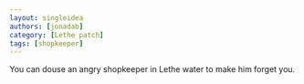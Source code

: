 ```yaml
---
layout: singleidea
authors: [jonadab]
category: [Lethe patch]
tags: [shopkeeper]
---
```

You can douse an angry shopkeeper in Lethe water to make him forget you.

